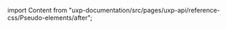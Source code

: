 
import Content from "uxp-documentation/src/pages/uxp-api/reference-css/Pseudo-elements/after";

<Content query="product=photoshop"/>
